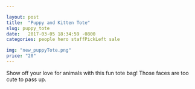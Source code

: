 ```yaml
---

layout: post
title:  "Puppy and Kitten Tote"
slug: puppy_tote
date:   2017-03-05 18:34:59 -0800
categories: people hero staffPickLeft sale

img: "new_puppyTote.png"
price: "20"
---
```

Show off your love for animals with this fun tote bag! Those faces are too cute to pass up. 
